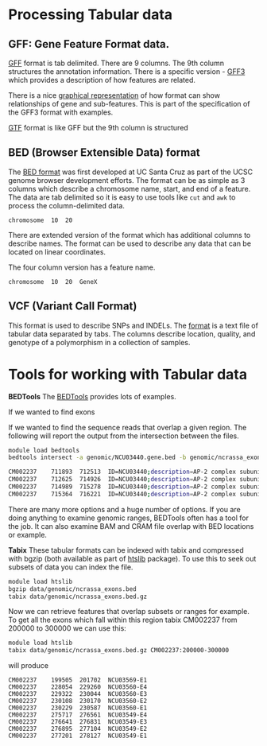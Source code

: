 # Processing Tabular data

## GFF: Gene Feature Format data.

[GFF](https://genome.ucsc.edu/FAQ/FAQformat.html#format3) format is tab delimited. There are 9 columns. The 9th column structures the annotation information. There is a specific version - [GFF3](http://gmod.org/wiki/GFF3) which provides a description of how features are related.

There is a nice [graphical representation](https://github.com/The-Sequence-Ontology/Specifications/blob/master/gff3.md) of how format can show relationships of gene and sub-features. This is part of the specification of the GFF3 format with examples.

[GTF](https://genome.ucsc.edu/FAQ/FAQformat.html#format4) format is like GFF but the 9th column is structured

## BED (Browser Extensible Data) format

The [BED format](https://genome.ucsc.edu/FAQ/FAQformat.html#format1) was first developed at UC Santa Cruz as part of the UCSC genome browser development efforts.  The format can be as simple as 3 columns which describe a chromosome name, start, and end of a feature.  The data are tab delimited so it is easy to use tools like `cut` and `awk` to process the column-delimited data.

```
chromosome  10  20
```

There are extended version of the format which has additional columns to describe names. The format can be used to describe any data that can be located on linear coordinates.

The four column version has a feature name.
```
chromosome  10  20  GeneX
```

## VCF (Variant Call Format)

This format is used to describe SNPs and INDELs. The [format](http://www.htslib.org/doc/vcf.html) is a text file of tabular data separated by tabs. The columns  describe location, quality, and genotype of a polymorphism in a collection of samples.

# Tools for working with Tabular data

**BEDTools** The [BEDTools](https://bedtools.readthedocs.io/en/latest/) provides lots of examples.

If we wanted to find exons

If we wanted to find the sequence reads that overlap a given region.
The following will report the output from the intersection between the files.

```bash
module load bedtools
bedtools intersect -a genomic/NCU03440.gene.bed -b genomic/ncrassa_exons.bed -wb

CM002237	711893	712513	ID=NCU03440;description=AP-2 complex subunit alpha	CM002237	711893	712513	NCU03440-E4
CM002237	712625	714926	ID=NCU03440;description=AP-2 complex subunit alpha	CM002237	712625	714926	NCU03440-E3
CM002237	714989	715278	ID=NCU03440;description=AP-2 complex subunit alpha	CM002237	714989	715278	NCU03440-E2
CM002237	715364	716221	ID=NCU03440;description=AP-2 complex subunit alpha	CM002237	715364	716221	NCU03440-E1
```

There are many more options and a huge number of options. If you are doing anything to examine genomic ranges, BEDTools often has a tool for the job. It can also examine BAM and CRAM file overlap with BED locations or example.


**Tabix** These tabular formats can be indexed with tabix and compressed with bgzip (both available as part of [htslib](http://www.htslib.org/) package).  To use this to seek out subsets of data you can index the file.
```BASH
module load htslib
bgzip data/genomic/ncrassa_exons.bed
tabix data/genomic/ncrassa_exons.bed.gz
```
Now we can retrieve features that overlap subsets or ranges for example. To get all the exons which fall within this region tabix CM002237 from 200000 to 300000 we can use this:
```bash
module load htslib
tabix data/genomic/ncrassa_exons.bed.gz CM002237:200000-300000
```
will produce
```Text
CM002237	199505	201702	NCU03569-E1
CM002237	228054	229260	NCU03560-E4
CM002237	229322	230044	NCU03560-E3
CM002237	230108	230170	NCU03560-E2
CM002237	230229	230587	NCU03560-E1
CM002237	275717	276561	NCU03549-E4
CM002237	276641	276831	NCU03549-E3
CM002237	276895	277104	NCU03549-E2
CM002237	277201	278127	NCU03549-E1
```
